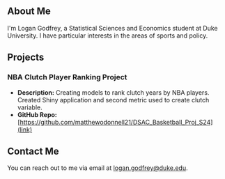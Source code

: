 <div style="width: 150px; height: 150px; border-radius: 50%; overflow: hidden;">

  <!-- Set your profile picture as the background image -->
  <div style="width: 100%; height: 100%; background-image: url('https://github.com/lgodfrey1/lgodfrey1.github.io/assets/143239580/34e61649-2413-439c-83d5-7ae1e267a70f'); background-size: cover; background-position: center;"></div>

</div>

## About Me

I'm Logan Godfrey, a Statistical Sciences and Economics student at Duke University. I have particular interests in the areas of sports and policy.

## Projects

### NBA Clutch Player Ranking Project
- **Description:** Creating models to rank clutch years by NBA players. Created Shiny application and second metric used to create clutch variable.
- **GitHub Repo:** [https://github.com/matthewodonnell21/DSAC_Basketball_Proj_S24](link)

## Contact Me

You can reach out to me via email at [logan.godfrey@duke.edu](link).
